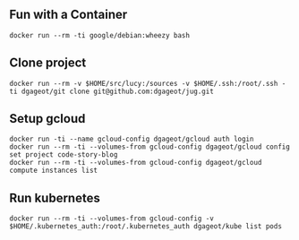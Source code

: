 ## Fun with a Container

	docker run --rm -ti google/debian:wheezy bash

## Clone project

	docker run --rm -v $HOME/src/lucy:/sources -v $HOME/.ssh:/root/.ssh -ti dgageot/git clone git@github.com:dgageot/jug.git

## Setup gcloud

	docker run -ti --name gcloud-config dgageot/gcloud auth login
	docker run --rm -ti --volumes-from gcloud-config dgageot/gcloud config set project code-story-blog
	docker run --rm -ti --volumes-from gcloud-config dgageot/gcloud compute instances list

## Run kubernetes

	docker run --rm -ti --volumes-from gcloud-config -v $HOME/.kubernetes_auth:/root/.kubernetes_auth dgageot/kube list pods
